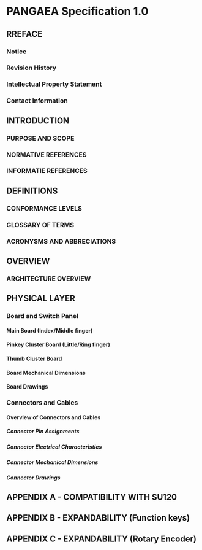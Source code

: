 # PANGAEA Specification 1.0


## RREFACE
### Notice
### Revision History
### Intellectual Property Statement
### Contact Information


## INTRODUCTION
### PURPOSE AND SCOPE
### NORMATIVE REFERENCES
### INFORMATIE REFERENCES


## DEFINITIONS
### CONFORMANCE LEVELS
### GLOSSARY OF TERMS
### ACRONYSMS AND ABBRECIATIONS

## OVERVIEW
### ARCHITECTURE OVERVIEW


## PHYSICAL LAYER
### Board and Switch Panel
#### Main Board (Index/Middle finger)
#### Pinkey Cluster Board (Little/Ring finger)
#### Thumb Cluster Board
#### Board Mechanical Dimensions

#### Board Drawings
### Connectors and Cables
#### Overview of Connectors and Cables
##### Connector Pin Assignments
##### Connector Electrical Characteristics
##### Connector Mechanical Dimensions
##### Connector Drawings


## APPENDIX A - COMPATIBILITY WITH SU120
## APPENDIX B - EXPANDABILITY (Function keys)
## APPENDIX C - EXPANDABILITY (Rotary Encoder)

